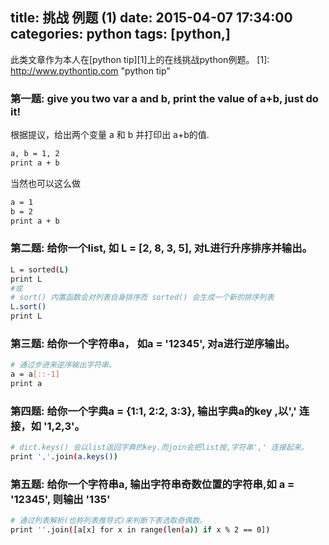 title: 挑战 例题 (1)
date: 2015-04-07 17:34:00
categories: python
tags: [python,]
---
此类文章作为本人在[python tip][1]上的在线挑战python例题。
[1]: http://www.pythontip.com   "python tip"

### 第一题: give you two var a and b, print the value of a+b, just do it!
根据提议，给出两个变量 a 和 b 并打印出 a+b的值.
``` bash
a, b = 1, 2
print a + b
```
当然也可以这么做
``` bash
a = 1
b = 2
print a + b
```
<!--more-->
### 第二题: 给你一个list, 如 L = [2, 8, 3, 5], 对L进行升序排序并输出。
``` bash
L = sorted(L)
print L
#或
# sort() 内置函数会对列表自身排序而 sorted() 会生成一个新的排序列表 
L.sort()
print L
```
### 第三题: 给你一个字符串a， 如a = '12345', 对a进行逆序输出。
``` bash 
# 通过步进来逆序输出字符串。
a = a[::-1]
print a
```
### 第四题: 给你一个字典a = {1:1, 2:2, 3:3}, 输出字典a的key ,以',' 连接，如 '1,2,3'。
``` bash
# dict.keys() 会以list返回字典的key.而join会把list按,字符串',' 连接起来。
print ','.join(a.keys())
```
### 第五题: 给你一个字符串a, 输出字符串奇数位置的字符串,如 a = '12345', 则输出 '135'
``` bash
# 通过列表解析(也称列表推导式)来判断下表选取奇偶数。
print ''.join([a[x] for x in range(len(a)) if x % 2 == 0])
```
